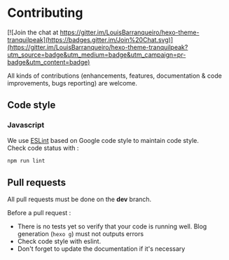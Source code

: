 # Contributing #

[![Join the chat at https://gitter.im/LouisBarranqueiro/hexo-theme-tranquilpeak](https://badges.gitter.im/Join%20Chat.svg)](https://gitter.im/LouisBarranqueiro/hexo-theme-tranquilpeak?utm_source=badge&utm_medium=badge&utm_campaign=pr-badge&utm_content=badge)

All kinds of contributions (enhancements, features, documentation & code improvements, bugs reporting) are welcome.

## Code style ##

### Javascript

We use [ESLint](http://eslint.org) based on Google code style to maintain code style.  
Check code status with :
``` bash
npm run lint
```

## Pull requests ##

All pull requests must be done on the **dev** branch.

Before a pull request :

 - There is no tests yet so verify that your code is running well. Blog generation (`hexo g`) must not outputs errors
 - Check code style with eslint.
 - Don't forget to update the documentation if it's necessary

